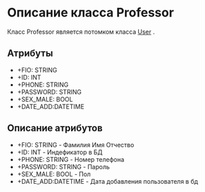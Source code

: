 # Описание класса Professor
    
Класс Professor является потомком класса [User](GIT+MD/User.md) .

## Атрибуты

- +FIO:   STRING
- +ID: INT
- +PHONE: STRING
- +PASSWORD: STRING
- +SEX_MALE: BOOL
- +DATE_ADD:DATETIME

## Описание атрибутов

- +FIO:   STRING - Фамилия Имя Отчество
- +ID: INT - Индефикатор в БД
- +PHONE: STRING - Номер телефона
- +PASSWORD: STRING - Пароль
- +SEX_MALE: BOOL - Пол 
- +DATE_ADD:DATETIME - Дата добавления пользователя в бд
